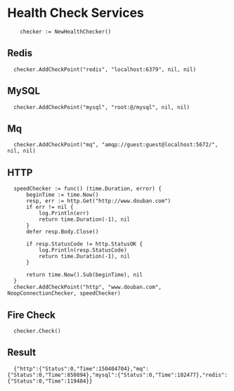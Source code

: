 # Health Check Services

  ```
	  checker := NewHealthChecker()
  ```
## Redis

  ```
	checker.AddCheckPoint("redis", "localhost:6379", nil, nil)
  ```

## MySQL
  ```
	checker.AddCheckPoint("mysql", "root:@/mysql", nil, nil)
  ```

## Mq
  ```
	checker.AddCheckPoint("mq", "amqp://guest:guest@localhost:5672/", nil, nil)
  ```

## HTTP
  ```
	speedChecker := func() (time.Duration, error) {
		beginTime := time.Now()
		resp, err := http.Get("http://www.douban.com")
		if err != nil {
			log.Println(err)
			return time.Duration(-1), nil
		}
		defer resp.Body.Close()

		if resp.StatusCode != http.StatusOK {
			log.Println(resp.StatusCode)
			return time.Duration(-1), nil
		}

		return time.Now().Sub(beginTime), nil
	}
	checker.AddCheckPoint("http", "www.douban.com", NoopConnectionChecker, speedChecker)
  ```


## Fire Check

  ```
    checker.Check()
  ```

## Result

  ```
    {"http":{"Status":0,"Time":150404704},"mq":{"Status":0,"Time":850894},"mysql":{"Status":0,"Time":102477},"redis":{"Status":0,"Time":119484}}
  ```
  
